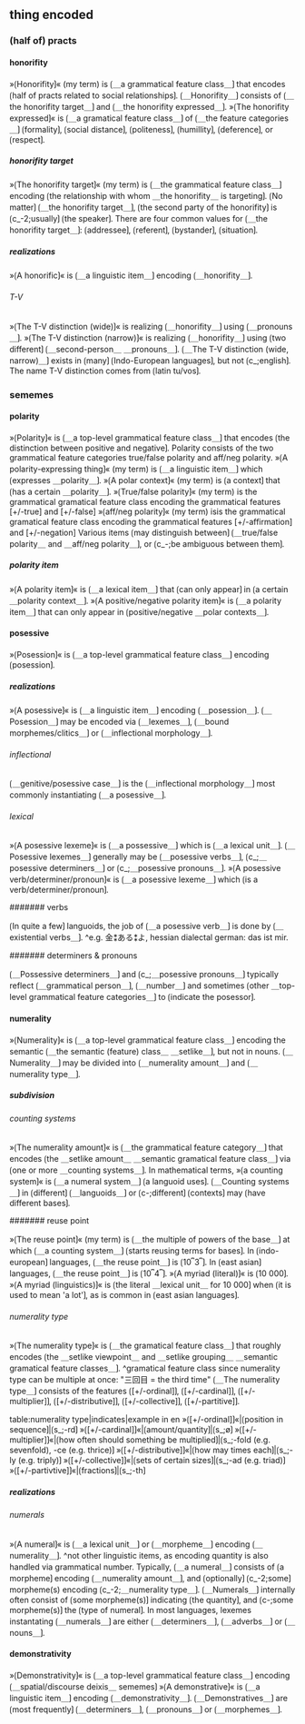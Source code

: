 ## thing encoded

### (half of) practs

#### honorifity

»⟮Honorifity⟯« (my term) is ⟮＿a grammatical feature class＿⟯ that encodes ⟮half of practs related to social relationships⟯.
⟮＿Honorifity＿⟯ consists of ⟮＿the honorifity target＿⟯ and ⟮＿the honorifity expressed＿⟯.
»⟮The honorifity expressed⟯« is ⟮＿a gramatical feature class＿⟯ of ⟮＿the feature categories＿⟯ ⟮formality⟯, ⟮social distance⟯, ⟮politeness⟯, ⟮humillity⟯, ⟮deference⟯, or ⟮respect⟯.

##### honorifity target

»⟮The honorifity target⟯« (my term) is ⟮＿the grammatical feature class＿⟯ encoding ⟮the relationship with whom ＿the honorifity＿ is targeting⟯.
⟮No matter⟯ ⟮＿the honorifity target＿⟯, ⟮the second party of the honorifity⟯ is ⟮c_-2;usually⟯ ⟮the speaker⟯.
There are four common values for ⟮＿the honorifity target＿⟯: ⟮addressee⟯, ⟮referent⟯, ⟮bystander⟯, ⟮situation⟯.

##### realizations

»⟮A honorific⟯« is ⟮＿a linguistic item＿⟯ encoding ⟮＿honorifity＿⟯.

###### T-V

»⟮The T-V distinction (wide)⟯« is realizing ⟮＿honorifity＿⟯ using ⟮＿pronouns＿⟯.
»⟮The T-V distinction (narrow)⟯« is realizing ⟮＿honorifity＿⟯ using ⟮two different⟯ ⟮＿second-person＿ ＿pronouns＿⟯.
⟮＿The T-V distinction (wide, narrow)＿⟯ exists in ⟮many⟯ ⟮Indo-European languages⟯, but not ⟮c_;english⟯.
The name T-V distinction comes from ⟮latin tu/vos⟯.

### sememes

#### polarity

»⟮Polarity⟯« is ⟮＿a top-level grammatical feature class＿⟯ that encodes ⟮the distinction between positive and negative⟯.
Polarity consists of the two grammatical feature categories true/false polarity and aff/neg polarity.
»⟮A polarity-expressing thing⟯« (my term) is ⟮＿a linguistic item＿⟯ which ⟮expresses ＿polarity＿⟯.
»⟮A polar context⟯« (my term) is ⟮a context⟯ that ⟮has a certain ＿polarity＿⟯.
»⟮True/false polarity⟯« (my term) is the grammatical gramatical feature class encoding the grammatical features [+/-true] and [+/-false]
»⟮aff/neg polarity⟯« (my term) isis the grammatical gramatical feature class encoding the grammatical features [+/-affirmation] and [+/-negation]
Various items ⟮may distinguish between⟯ ⟮＿true/false polarity＿ and ＿aff/neg polarity＿⟯, or ⟮c_-;be ambiguous between them⟯.

##### polarity item

»⟮A polarity item⟯« is ⟮＿a lexical item＿⟯ that ⟮can only appear⟯ in ⟮a certain ＿polarity context＿⟯.
»⟮A positive/negative polarity item⟯« is ⟮＿a polarity item＿⟯ that can only appear in ⟮positive/negative ＿polar contexts＿⟯.

#### posessive

»⟮Posession⟯« is ⟮＿a top-level grammatical feature class＿⟯ encoding ⟮posession⟯.

##### realizations

»⟮A posessive⟯« is ⟮＿a linguistic item＿⟯ encoding ⟮＿posession＿⟯.
⟮＿Posession＿⟯ may be encoded via ⟮＿lexemes＿⟯, ⟮＿bound morphemes/clitics＿⟯ or ⟮＿inflectional morphology＿⟯.

###### inflectional

⟮＿genitive/posessive case＿⟯ is the ⟮＿inflectional morphology＿⟯ most commonly instantiating ⟮＿a posessive＿⟯.

###### lexical

»⟮A posessive lexeme⟯« is ⟮＿a possessive＿⟯ which is ⟮＿a lexical unit＿⟯.
⟮＿Posessive lexemes＿⟯ generally may be ⟮＿posessive verbs＿⟯, ⟮c_;＿posessive determiners＿⟯ or ⟮c_;＿posessive pronouns＿⟯.
»⟮A posessive verb/determiner/pronoun⟯« is ⟮＿a posessive lexeme＿⟯ which ⟮is a verb/determiner/pronoun⟯.

####### verbs

⟮In quite a few⟯ languoids, the job of ⟮＿a posessive verb＿⟯ is done by ⟮＿existential verbs＿⟯.
^e.g. 金⁑ある⁑よ, hessian dialectal german: das ist mir.

####### determiners & pronouns

⟮＿Possessive determiners＿⟯ and ⟮c_;＿posessive pronouns＿⟯ typically reflect ⟮＿grammatical person＿⟯, ⟮＿number＿⟯ and sometimes ⟮other ＿top-level grammatical feature categories＿⟯ to ⟮indicate the posessor⟯.

#### numerality

»⟮Numerality⟯« is ⟮＿a top-level grammatical feature class＿⟯ encoding the semantic ⟮＿the semantic (feature) class＿ ＿setlike＿⟯, but not in nouns.
⟮＿Numerality＿⟯ may be divided into  ⟮＿numerality amount＿⟯ and ⟮＿numerality type＿⟯.

##### subdivision

###### counting systems

»⟮The numerality amount⟯« is ⟮＿the grammatical feature category＿⟯ that encodes ⟮the ＿setlike amount＿ ＿semantic gramatical feature class＿⟯ via ⟮one or more ＿counting systems＿⟯.
In mathematical terms, »⟮a counting system⟯« is ⟮＿a numeral system＿⟯ ⟮a languoid uses⟯.
⟮＿Counting systems＿⟯ in ⟮different⟯ ⟮＿languoids＿⟯ or ⟮c-;different⟯ ⟮contexts⟯ may ⟮have different bases⟯.

####### reuse point

»⟮The reuse point⟯« (my term) is ⟮＿the multiple of powers of the base＿⟯ at which ⟮＿a counting system＿⟯ ⟮starts reusing terms for bases⟯.
In ⟮indo-european⟯ languages, ⟮＿the reuse point＿⟯ is ⟮10⎴3⎴⟯.
In ⟮east asian⟯ languages, ⟮＿the reuse point＿⟯ is ⟮10⎴4⎴⟯.
»⟮A myriad (literal)⟯« is ⟮10 000⟯.
»⟮A myriad (linguistics)⟯« is ⟮the literal ＿lexical unit＿ for 10 000⟯ when ⟮it is used to mean 'a lot'⟯, as is common in ⟮east asian languages⟯.

###### numerality type

»⟮The numerality type⟯« is ⟮＿the gramatical feature class＿⟯ that roughly encodes ⟮the ＿setlike viewpoint＿ and ＿setlike grouping＿ ＿semantic gramatical feature classes＿⟯.
^gramatical feature class since numerality type can be multiple at once: "三回目 = the third time"
⟮＿The numerality type＿⟯ consists of the features ⟮[+/-ordinal]⟯, ⟮[+/-cardinal]⟯, ⟮[+/-multiplier]⟯, ⟮[+/-distributive]⟯, ⟮[+/-collective]⟯, ⟮[+/-partitive]⟯.


table:numerality type|indicates|example in en
»⟮[+/-ordinal]⟯«|⟮position in sequence⟯|⟮s_;-rd⟯
»⟮[+/-cardinal]⟯«|⟮amount/quantity⟯|⟮s_;ø⟯
»⟮[+/-multiplier]⟯«|⟮how often should something be multiplied⟯|⟮s_;-fold (e.g. sevenfold), -ce (e.g. thrice)⟯
»⟮[+/-distributive]⟯«|⟮how may times each⟯|⟮s_;-ly (e.g. triply)⟯
»⟮[+/-collective]⟯«|⟮sets of certain sizes⟯|⟮s_;-ad (e.g. triad)⟯
»⟮[+/-partivtive]⟯«|⟮fractions⟯|⟮s_;-th⟯

##### realizations

###### numerals

»⟮A numeral⟯« is ⟮＿a lexical unit＿⟯ or ⟮＿morpheme＿⟯ encoding ⟮＿numerality＿⟯.
^not other linguistic items, as encoding quantity is also handled via grammatical number.
Typically, ⟮＿a numeral＿⟯ consists of ⟮a morpheme⟯ encoding ⟮＿numerality amount＿⟯, and ⟮optionally⟯ ⟮c_-2;some⟯ morpheme(s) encoding ⟮c_-2;＿numerality type＿⟯.
⟮＿Numerals＿⟯ internally often consist of ⟮some morpheme(s)⟯ indicating ⟮the quantity⟯, and ⟮c-;some morpheme(s)⟯ the ⟮type of numeral⟯.
In most languages, lexemes instantating ⟮＿numerals＿⟯ are either ⟮＿determiners＿⟯, ⟮＿adverbs＿⟯ or ⟮＿nouns＿⟯.

#### demonstrativity

»⟮Demonstrativity⟯« is ⟮＿a top-level grammatical feature class＿⟯ encoding ⟮＿spatial/discourse deixis＿ sememes⟯
»⟮A demonstrative⟯« is ⟮＿a linguistic item＿⟯ encoding ⟮＿demonstrativity＿⟯.
⟮＿Demonstratives＿⟯ are ⟮most frequently⟯ ⟮＿determiners＿⟯, ⟮＿pronouns＿⟯ or ⟮＿morphemes＿⟯.